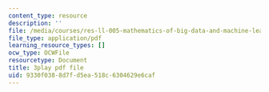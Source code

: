 ```yaml
---
content_type: resource
description: ''
file: /media/courses/res-ll-005-mathematics-of-big-data-and-machine-learning-january-iap-2020/9330f0388d7fd5ea518c6304629e6caf_KXJVqsbh_4Y.pdf
file_type: application/pdf
learning_resource_types: []
ocw_type: OCWFile
resourcetype: Document
title: 3play pdf file
uid: 9330f038-8d7f-d5ea-518c-6304629e6caf
---
```

